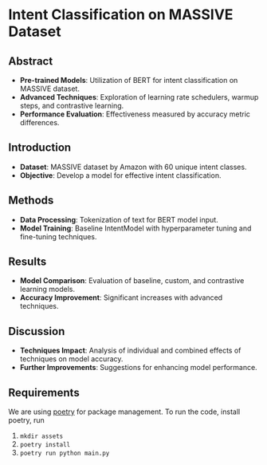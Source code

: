 # Intent Classification on MASSIVE Dataset

## Abstract
- **Pre-trained Models**: Utilization of BERT for intent classification on MASSIVE dataset.
- **Advanced Techniques**: Exploration of learning rate schedulers, warmup steps, and contrastive learning.
- **Performance Evaluation**: Effectiveness measured by accuracy metric differences.

## Introduction
- **Dataset**: MASSIVE dataset by Amazon with 60 unique intent classes.
- **Objective**: Develop a model for effective intent classification.

## Methods
- **Data Processing**: Tokenization of text for BERT model input.
- **Model Training**: Baseline IntentModel with hyperparameter tuning and fine-tuning techniques.

## Results
- **Model Comparison**: Evaluation of baseline, custom, and contrastive learning models.
- **Accuracy Improvement**: Significant increases with advanced techniques.

## Discussion
- **Techniques Impact**: Analysis of individual and combined effects of techniques on model accuracy.
- **Further Improvements**: Suggestions for enhancing model performance.

## Requirements
We are using [poetry](https://python-poetry.org/) for package management. To
run the code, install poetry, run

1. `mkdir assets`
1. `poetry install`
1. `poetry run python main.py`
